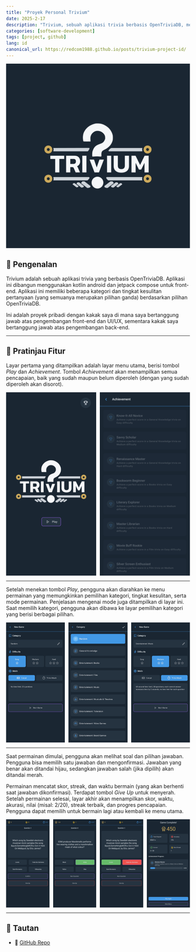 ```yaml
---
title: "Proyek Personal Trivium"
date: 2025-2-17
description: "Trivium, sebuah aplikasi trivia berbasis OpenTriviaDB, menghadirkan pengalaman kuis interaktif dengan berbagai kategori dan tingkat kesulitan. Dibuat dengan Kotlin dan Jetpack Compose."
categories: [software-development]
tags: [project, github]
lang: id
canonical_url: https://redcom1988.github.io/posts/trivium-project-id/
---
```


<div>
  <img src="/assets/img/trivium/logo.png" alt="Logo" />
</div>

## 🚀 Pengenalan

Trivium adalah sebuah aplikasi trivia yang berbasis OpenTriviaDB. Aplikasi ini dibangun menggunakan kotlin android dan jetpack compose untuk front-end. Aplikasi ini memiliki beberapa kategori dan tingkat kesulitan pertanyaan (yang semuanya merupakan pilihan ganda) berdasarkan pilihan OpenTriviaDB.

Ini adalah proyek pribadi dengan kakak saya di mana saya bertanggung jawab atas pengembangan front-end dan UI/UX, sementara kakak saya bertanggung jawab atas pengembangan back-end.

---

## 📸 Pratinjau Fitur

Layar pertama yang ditampilkan adalah layar menu utama, berisi tombol *Play* dan *Achievement*. Tombol *Achievement* akan menampilkan semua pencapaian, baik yang sudah maupun belum diperoleh (dengan yang sudah diperoleh akan disorot).

<div style="display: grid; grid-template-columns: 1fr 1fr; gap: 10px;">
  <img src="/assets/img/trivium/main-menu.jpg" alt="Menu Utama" />
  <img src="/assets/img/trivium/achievement-menu.jpg" alt="Menu Pencapaian" />
</div>

---

Setelah menekan tombol *Play*, pengguna akan diarahkan ke menu permainan yang memungkinkan pemilihan kategori, tingkat kesulitan, serta mode permainan. Penjelasan mengenai mode juga ditampilkan di layar ini. Saat memilih kategori, pengguna akan dibawa ke layar pemilihan kategori yang berisi berbagai pilihan.

<div style="display: grid; grid-template-columns: repeat(3, 1fr); gap: 10px;">
  <img src="/assets/img/trivium/play-menu.jpg" alt="Menu Bermain" />
  <img src="/assets/img/trivium/category-select.jpg" alt="Pilih Kategori" />
  <img src="/assets/img/trivium/play-menu-alt.jpg" alt="Menu Bermain Alternatif" />
</div>

---

Saat permainan dimulai, pengguna akan melihat soal dan pilihan jawaban. Pengguna bisa memilih satu jawaban dan mengonfirmasi. Jawaban yang benar akan ditandai hijau, sedangkan jawaban salah (jika dipilih) akan ditandai merah. 

Permainan mencatat skor, streak, dan waktu bermain (yang akan berhenti saat jawaban dikonfirmasi). Terdapat tombol *Give Up* untuk menyerah. Setelah permainan selesai, layar akhir akan menampilkan skor, waktu, akurasi, nilai (misal: 2/20), streak terbaik, dan progres pencapaian. Pengguna dapat memilih untuk bermain lagi atau kembali ke menu utama.

<div style="display: grid; grid-template-columns: repeat(4, 1fr); gap: 10px;">
  <img src="/assets/img/trivium/game.jpg" alt="Menu Permainan" />
  <img src="/assets/img/trivium/game-correct.jpg" alt="Jawaban Benar" />
  <img src="/assets/img/trivium/game-incorrect.jpg" alt="Jawaban Salah" />
  <img src="/assets/img/trivium/game-end.jpg" alt="Layar Akhir" />
</div>

---

## 📎 Tautan
- 🔗 [GitHub Repo](https://github.com/achmadss/trivium)

